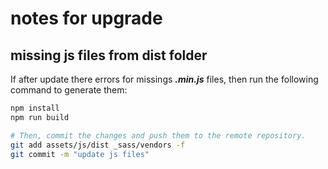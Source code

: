 # notes for upgrade

## missing js files from dist folder
If after update there errors for missings ***.min.js*** files, then run the following command to generate them:
```bash
npm install
npm run build

# Then, commit the changes and push them to the remote repository.
git add assets/js/dist _sass/vendors -f
git commit -m "update js files"

```
